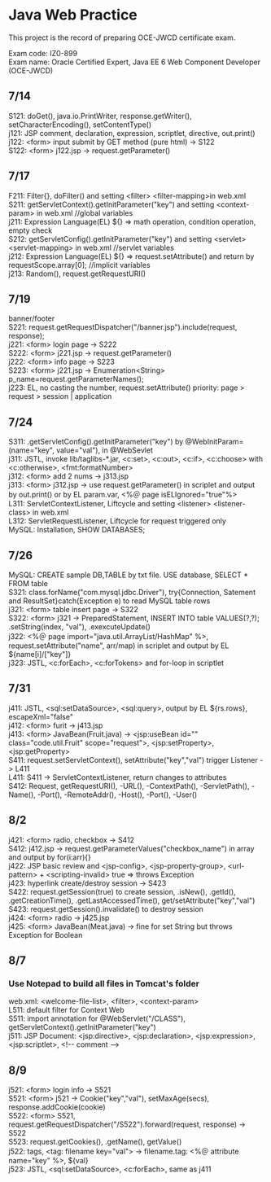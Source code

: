 # Java Web Practice 
This project is the record of preparing OCE-JWCD certificate exam.

Exam code: IZ0-899  
Exam name: Oracle Certified Expert, Java EE 6 Web Component Developer (OCE-JWCD)  

## 7/14
S121: doGet(), java.io.PrintWriter, response.getWriter(), setCharacterEncoding(), setContentType()  
j121: JSP comment, declaration, expression, scriptlet, directive, out.print()  
j122: \<form> input submit by GET method (pure html) -> S122  
S122: \<form> j122.jsp -> request.getParameter()  

## 7/17
F211: Filter{}, doFilter() and setting \<filter> \<filter-mapping>in web.xml  
S211: getServletContext().getInitParameter("key") and setting \<context-param> in web.xml //global variables  
j211: Expression Language(EL) ${} => math operation, condition operation, empty check  
S212: getServletConfig().getInitParameter("key")  and setting \<servlet> \<servlet-mapping> in web.xml //servlet variables  
j212: Expression Language(EL) ${} => request.setAttribute() and return by requestScope.array[0]; //implicit variables  
j213: Random(), request.getRequestURI()  

## 7/19
banner/footer  
S221: request.getRequestDispatcher("/banner.jsp").include(request, response);  
j221: \<form> login page -> S222  
S222: \<form> j221.jsp -> request.getParameter()  
j222: \<form> info page -> S223  
S223: \<form> j221.jsp -> Enumeration\<String> p_name=request.getParameterNames();  
j223: EL, no casting the number, request.setAttribute() priority: page > request > session | application  

## 7/24
S311: .getServletConfig().getInitParameter("key") by  @WebInitParam=(name="key", value="val"), in @WebSevlet  
j311: JSTL, invoke lib/taglibs-*.jar, <c:set>, <c:out>, <c:if>, <c:choose> with <c:otherwise>, \<fmt:formatNumber>  
j312: \<form> add 2 nums -> j313.jsp  
j313: \<form> j312.jsp -> use request.getParameter() in scriplet and output by out.print() or by EL param.var, \<%＠ page isELIgnored="true"%>  
L311: ServletContextListener, Liftcycle and setting \<listener> \<listener-class> in web.xml  
L312: ServletRequestListener, Liftcycle for request triggered only  
MySQL: Installation, SHOW DATABASES;  

## 7/26
MySQL: CREATE sample DB,TABLE by txt file. USE database, SELECT * FROM table  
S321: class.forName("com.mysql.jdbc.Driver"), try{Connection, Satement and ResultSet}catch(Exception e) to read MySQL table rows  
j321: \<form> table insert page -> S322  
S322: \<form> j321 -> PreparedStatement, INSERT INTO table VALUES(?,?); .setString(index, "val"), .exexcuteUpdate()  
j322: \<%＠ page import="java.util.ArrayList/HashMap" %>, request.setAttribute("name", arr/map) in scriplet and output by EL ${name[i]/["key"]}  
j323: JSTL, <c:forEach>, <c:forTokens> and for-loop in scriptlet  

## 7/31
j411: JSTL, \<sql:setDataSource>, \<sql:query>, output by EL ${rs.rows}, escapeXml="false"  
j412: \<form> furit -> j413.jsp  
j413: \<form> JavaBean(Fruit.java) -> \<jsp:useBean id="" class="code.util.Fruit" scope="request">, \<jsp:setProperty>, \<jsp:getProperty>  
S411: request.setServletContext(), setAttribute("key","val") trigger Listener -> L411  
L411: S411 -> ServletContextListener, return changes to attributes  
S412: Request, getRequestURI(), -URL(), -ContextPath(), -ServletPath(), -Name(), -Port(), -RemoteAddr(), -Host(), -Port(), -User()  

## 8/2
j421: \<form> radio, checkbox -> S412  
S412: j412.jsp -> request.getParameterValues("checkbox_name") in array and output by for(i:arr){}  
j422: JSP basic review and \<jsp-config>, \<jsp-property-group>, \<url-pattern> + \<scripting-invalid> true => throws Exception  
j423: hyperlink create/destroy session -> S423  
S422: request.getSession(true) to create session, .isNew(), .getId(), .getCreationTime(), .getLastAccessedTime(), get/setAttribute("key","val")  
S423: request.getSession().invalidate() to destroy session  
j424: \<form> radio -> j425.jsp  
j425: \<form> JavaBean(Meat.java) -> fine for set String but throws Exception for Boolean  

## 8/7
### Use Notepad to build all files in Tomcat's folder  
web.xml: \<welcome-file-list>, \<filter>, \<context-param>  
L511: default filter for Context Web  
S511: import annotation for @WebServlet("/CLASS"), getServletContext().getInitParameter("key")  
j511: JSP Document: \<jsp:directive>, \<jsp:declaration>, \<jsp:expression>, \<jsp:scriptlet>, \<!-- comment -->

## 8/9
j521: \<form> login info -> S521  
S521: \<form> j521 -> Cookie("key","val"), setMaxAge(secs), response.addCookie(cookie)  
S522: \<form> S521, request.getRequestDispatcher("/S522").forward(request, response) -> S522  
S523: request.getCookies(), .getName(), getValue()  
j522: tags, \<tag: filename key="val"> -> filename.tag: \<%＠ attribute name="key" %>, ${val}  
j523: JSTL, \<sql:setDataSource>, \<c:forEach>, same as j411  

